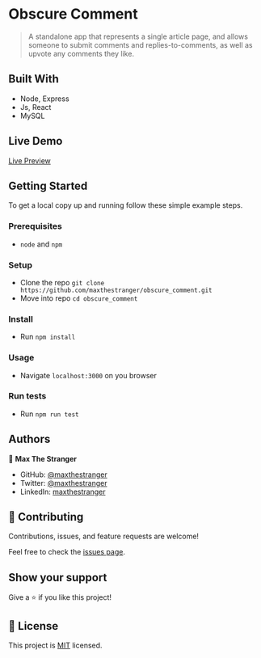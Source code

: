 # Obscure Comment

> A standalone app that represents a single article page, and allows someone to submit comments and replies-to-comments, as well as upvote any comments they like.

## Built With

- Node, Express
- Js, React
- MySQL

## Live Demo

[Live Preview](https://heroku.com)

## Getting Started

To get a local copy up and running follow these simple example steps.

### Prerequisites

- `node` and `npm`

### Setup

- Clone the repo `git clone https://github.com/maxthestranger/obscure_comment.git`
- Move into repo `cd obscure_comment`

### Install

- Run `npm install`

### Usage

- Navigate `localhost:3000` on you browser

### Run tests

- Run `npm run test`

## Authors

👤 **Max The Stranger**

- GitHub: [@maxthestranger](https://github.com/maxthestranger)
- Twitter: [@maxthestranger](https://twitter.com/maxthestranger)
- LinkedIn: [maxthestranger](https://linkedin.com/in/maxthestranger)

## 🤝 Contributing

Contributions, issues, and feature requests are welcome!

Feel free to check the [issues page](../../issues/).

## Show your support

Give a ⭐️ if you like this project!

## 📝 License

This project is [MIT](./MIT.md) licensed.
